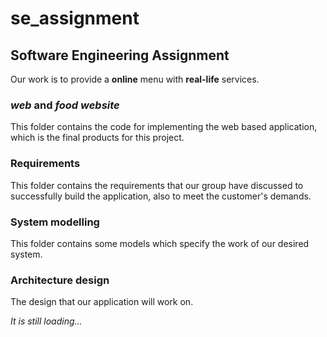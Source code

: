 # se_assignment
## Software Engineering Assignment ##
Our work is to provide a **online** menu with **real-life** services.

### _web_ and _food website_
This folder contains the code for implementing the web based application, which is the final products for this project.

### Requirements
This folder contains the requirements that our group have discussed to successfully build the application, also to meet the customer's demands.

### System modelling
This folder contains some models which specify the work of our desired system.

### Architecture design
The design that our application will work on.

_It is still loading..._
